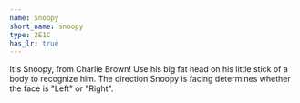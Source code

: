 ```yaml
---
name: Snoopy
short_name: snoopy
type: 2E1C
has_lr: true
---
```


It's Snoopy, from Charlie Brown!  Use his big fat head on his little stick of a body to recognize him.  The direction Snoopy is facing determines whether the face is "Left" or "Right".

